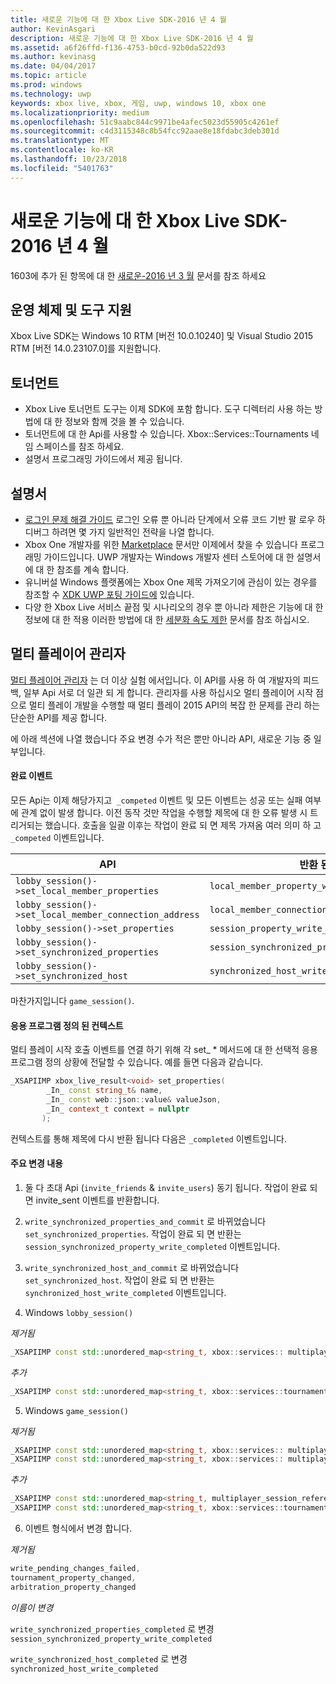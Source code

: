 ```yaml
---
title: 새로운 기능에 대 한 Xbox Live SDK-2016 년 4 월
author: KevinAsgari
description: 새로운 기능에 대 한 Xbox Live SDK-2016 년 4 월
ms.assetid: a6f26ffd-f136-4753-b0cd-92b0da522d93
ms.author: kevinasg
ms.date: 04/04/2017
ms.topic: article
ms.prod: windows
ms.technology: uwp
keywords: xbox live, xbox, 게임, uwp, windows 10, xbox one
ms.localizationpriority: medium
ms.openlocfilehash: 51c9aabc844c9971be4afec5023d55905c4261ef
ms.sourcegitcommit: c4d3115348c8b54fcc92aae8e18fdabc3deb301d
ms.translationtype: MT
ms.contentlocale: ko-KR
ms.lasthandoff: 10/23/2018
ms.locfileid: "5401763"
---
```

# <a name="whats-new-for-the-xbox-live-sdk---april-2016"></a>새로운 기능에 대 한 Xbox Live SDK-2016 년 4 월

1603에 추가 된 항목에 대 한 [새로운-2016 년 3 월](1603-whats-new.md) 문서를 참조 하세요

## <a name="os-and-tool-support"></a>운영 체제 및 도구 지원
Xbox Live SDK는 Windows 10 RTM [버전 10.0.10240] 및 Visual Studio 2015 RTM [버전 14.0.23107.0]를 지원합니다.

## <a name="tournaments"></a>토너먼트
- Xbox Live 토너먼트 도구는 이제 SDK에 포함 합니다.  도구 디렉터리 사용 하는 방법에 대 한 정보와 함께 것을 볼 수 있습니다.
- 토너먼트에 대 한 Api를 사용할 수 있습니다.  Xbox::Services::Tournaments 네임 스페이스를 참조 하세요.
- 설명서 프로그래밍 가이드에서 제공 됩니다.

## <a name="documentation"></a>설명서
- [로그인 문제 해결 가이드](../using-xbox-live/troubleshooting/troubleshooting-sign-in.md) 로그인 오류 뿐 아니라 단계에서 오류 코드 기반 팔 로우 하 디버그 하려면 몇 가지 일반적인 전략을 나열 합니다.
- Xbox One 개발자를 위한 [Marketplace](https://developer.microsoft.com/en-us/games/xbox/docs/xboxlive/xbox-live-partners/xbox-marketplace/marketplace-and-downloadable-content) 문서만 이제에서 찾을 수 있습니다 프로그래밍 가이드입니다.  UWP 개발자는 Windows 개발자 센터 스토어에 대 한 설명서에 대 한 참조를 계속 합니다.
- 유니버설 Windows 플랫폼에는 Xbox One 제목 가져오기에 관심이 있는 경우를 참조할 수 [XDK UWP 포팅 가이드에](../using-xbox-live/porting-xbox-live-code-from-xdk-to-uwp.md) 있습니다.
- 다양 한 Xbox Live 서비스 끝점 및 시나리오의 경우 뿐 아니라 제한은 기능에 대 한 정보에 대 한 적용 이러한 방법에 대 한 [세분화 속도 제한](../using-xbox-live/best-practices/fine-grained-rate-limiting.md) 문서를 참조 하십시오.

## <a name="multiplayer-manager"></a>멀티 플레이어 관리자
[멀티 플레이어 관리자](../multiplayer/multiplayer-manager.md) 는 더 이상 실험 에서입니다.  이 API를 사용 하 여 개발자의 피드백, 일부 Api 서로 더 일관 되 게 합니다.  관리자를 사용 하십시오 멀티 플레이어 시작 점으로 멀티 플레이 개발을 수행할 때 멀티 플레이 2015 API의 복잡 한 문제를 관리 하는 단순한 API를 제공 합니다.

에 아래 섹션에 나열 했습니다 주요 변경 수가 적은 뿐만 아니라 API, 새로운 기능 중 일부입니다.

#### <a name="completed-events"></a>완료 이벤트
모든 Api는 이제 해당가지고``` _competed``` 이벤트 및 모든 이벤트는 성공 또는 실패 여부에 관계 없이 발생 합니다. 이전 동작 것만 작업을 수행할 제목에 대 한 오류 발생 시 트리거되는 했습니다. 호출을 일괄 이후는 작업이 완료 되 면 제목 가져옴 여러 의미 하 고 ```_competed``` 이벤트입니다.

| API | 반환 된 이벤트 |
|-----|----------------|
| ```lobby_session()->set_local_member_properties``` |  ```local_member_property_write_completed ```
| ```lobby_session()->set_local_member_connection_address``` | ```local_member_connection_address_write_completed``` |
| ```lobby_session()->set_properties``` | ```session_property_write_completed``` |
| ```lobby_session()->set_synchronized_properties``` | ```session_synchronized_property_write_completed``` |
| ```lobby_session()->set_synchronized_host``` | ```synchronized_host_write_completed``` |

마찬가지입니다 ```game_session()```.

#### <a name="application-defined-context"></a>응용 프로그램 정의 된 컨텍스트
멀티 플레이 시작 호출 이벤트를 연결 하기 위해 각 set_ * 메서드에 대 한 선택적 응용 프로그램 정의 상황에 전달할 수 있습니다.
예를 들면 다음과 같습니다.

```cpp
_XSAPIIMP xbox_live_result<void> set_properties(
        _In_ const string_t& name,
        _In_ const web::json::value& valueJson,
        _In_ context_t context = nullptr
       );
```

컨텍스트를 통해 제목에 다시 반환 됩니다 다음은 ```_completed``` 이벤트입니다.

#### <a name="breaking-changes"></a>주요 변경 내용

1.  둘 다 초대 Api (```invite_friends``` & ```invite_users```) 동기 됩니다. 작업이 완료 되 면 invite_sent 이벤트를 반환합니다.

2.  ```write_synchronized_properties_and_commit``` 로 바뀌었습니다 ```set_synchronized_properties```. 작업이 완료 되 면 반환는 ```session_synchronized_property_write_completed``` 이벤트입니다.

3.  ```write_synchronized_host_and_commit``` 로 바뀌었습니다 ```set_synchronized_host```. 작업이 완료 되 면 반환는 ```synchronized_host_write_completed``` 이벤트입니다.

4.  Windows ```lobby_session()```

  *제거됨*

```cpp
_XSAPIIMP const std::unordered_map<string_t, xbox::services:: multiplayer::multiplayer_session_tournaments_server& tournaments_server() const;
```

  *추가*

```cpp
_XSAPIIMP const std::unordered_map<string_t, xbox::services::tournaments::tournament_team_result>& tournament_team_results() const;
```

5.  Windows ```game_session()```

  *제거됨*

```cpp
_XSAPIIMP const std::unordered_map<string_t, xbox::services:: multiplayer::multiplayer_session_tournaments_server& tournaments_server() const;
_XSAPIIMP const std::unordered_map<string_t, xbox::services:: multiplayer::multiplayer_session_arbitration_server& arbitration_server() const;
```
  *추가*

```cpp
_XSAPIIMP const std::unordered_map<string_t, multiplayer_session_reference>& tournament_teams() const;
_XSAPIIMP const std::unordered_map<string_t, xbox::services::tournaments::tournament_team_result>& tournament_team_results() const;
```

6.  이벤트 형식에서 변경 합니다.

  *제거됨*

```cpp
write_pending_changes_failed,
tournament_property_changed,
arbitration_property_changed
```

  *이름이 변경*

  ```write_synchronized_properties_completed``` 로 변경 ```session_synchronized_property_write_completed```

  ```write_synchronized_host_completed``` 로 변경 ```synchronized_host_write_completed```
